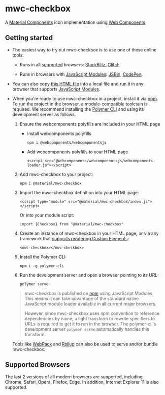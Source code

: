 # mwc-checkbox
A [Material Components](https://material.io/components/) icon implementation using [Web Components](https://www.webcomponents.org/introduction)

## Getting started

 * The easiest way to try out mwc-checkbox is to use one of these online tools:

    * Runs in all [supported](#supported-browsers) browsers: [StackBlitz](https://stackblitz.com/edit/mwc-checkbox-example?file=index.js), [Glitch](https://glitch.com/edit/#!/mwc-checkbox-example?path=index.html)

    * Runs in browsers with [JavaScript Modules](https://caniuse.com/#search=modules): [JSBin](https://jsbin.com/qobefic/edit?html,output),
    [CodePen](https://codepen.io/jcrestel/pen/KGWBLd).

* You can also copy [this HTML file](https://gist.githubusercontent.com/JCrestel/9ed0acbd4d372a174b89cd6c58457636/raw/eadc711e5c4b89d9de3dea0d89e1d3797e0eaba3/index.html) into a local file and run it in any browser that supports [JavaScript Modules]((https://caniuse.com/#search=modules)).

* When you're ready to use mwc-checkbox in a project, install it via [npm](https://www.npmjs.com/). To run the project in the browser, a module-compatible toolctain is required. We recommend installing the [Polymer CLI](https://github.com/Polymer/polymer-cli) and using its development server as follows.

  1. Ensure the webcomponents polyfills are included in your HTML page

      - Install webcomponents polyfills

          ```npm i @webcomponents/webcomponentsjs```

      - Add webcomponents polyfills to your HTML page

          ```<script src="@webcomponents/webcomponentsjs/webcomponents-loader.js"></script>```

  1. Add mwc-checkbox to your project:

      ```npm i @material/mwc-checkbox```

  1. Import the mwc-checkbox definition into your HTML page:

      ```<script type="module" src="@material/mwc-checkbox/index.js"></script>```

      Or into your module script:

      ```import {Checkbox} from "@material/mwc-checkbox"```

  1. Create an instance of mwc-checkbox in your HTML page, or via any framework that [supports rendering Custom Elements](https://custom-elements-everywhere.com/):

      ```<mwc-checkbox></mwc-checkbox>```

  1. Install the Polymer CLI:

      ```npm i -g polymer-cli```

  1. Run the development server and open a browser pointing to its URL:

      ```polymer serve```

  > mwc-checkbox is published on [npm](https://www.npmjs.com/package/@material/mwc-checkbox) using JavaScript Modules.
  This means it can take advantage of the standard native JavaScript module loader available in all current major browsers.
  >
  > However, since mwc-checkbox uses npm convention to reference dependencies by name, a light transform to rewrite specifiers to URLs is required to get it to run in the browser. The polymer-cli's development server `polymer serve` automatically handles this transform.

  Tools like [WebPack](https://webpack.js.org/) and [Rollup](https://rollupjs.org/) can also be used to serve and/or bundle mwc-checkbox.

## Supported Browsers

The last 2 versions of all modern browsers are supported, including
Chrome, Safari, Opera, Firefox, Edge. In addition, Internet Explorer 11 is also supported.
